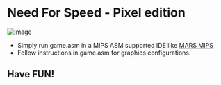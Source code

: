 # Need For Speed - Pixel edition

![image](https://user-images.githubusercontent.com/69706702/192130284-c6713171-a587-4d88-b021-beb9c12588f3.png)

- Simply run game.asm in a MIPS ASM supported IDE like [MARS MIPS](http://courses.missouristate.edu/KenVollmar/MARS/) 
- Follow instructions in game.asm for graphics configurations. <br />

## Have FUN!

